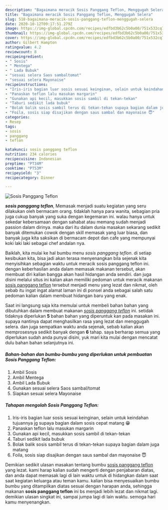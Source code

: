 ```yaml
---
description: "Bagaimana meracik Sosis Panggang Teflon, Menggugah Selera"
title: "Bagaimana meracik Sosis Panggang Teflon, Menggugah Selera"
slug: 518-bagaimana-meracik-sosis-panggang-teflon-menggugah-selera
date: 2020-10-12T09:17:51.279Z
image: https://img-global.cpcdn.com/recipes/edfbd3b62c5b0a00/751x532cq70/sosis-panggang-teflon-foto-resep-utama.jpg
thumbnail: https://img-global.cpcdn.com/recipes/edfbd3b62c5b0a00/751x532cq70/sosis-panggang-teflon-foto-resep-utama.jpg
cover: https://img-global.cpcdn.com/recipes/edfbd3b62c5b0a00/751x532cq70/sosis-panggang-teflon-foto-resep-utama.jpg
author: Gilbert Hampton
ratingvalue: 4.2
reviewcount: 8
recipeingredient:
- " Sosis"
- " Mentega"
- " Lada Bubuk"
- "sesuai selera Saos sambaltomat"
- "sesuai selera Mayonaise"
recipeinstructions:
- "Iris-iris bagian luar sosis sesuai keinginan, selain untuk keindahan tujuannya jg supaya bagian dalam sosis cepat matang 😁"
- "Panaskan teflon lalu masukan margarin"
- "Gunakan api kecil, masukkan sosis sambil di tekan-tekan"
- "Taburi sedikit lada bubuk"
- "Bolak balik sosis sambil terus di tekan-tekan supaya bagian dalam juga matang"
- "Foila, sosis siap disajikan dengan saus sambal dan mayonaise 😇"
categories:
- Resep
tags:
- sosis
- panggang
- teflon

katakunci: sosis panggang teflon 
nutrition: 234 calories
recipecuisine: Indonesian
preptime: "PT34M"
cooktime: "PT53M"
recipeyield: "3"
recipecategory: Dinner

---
```



![Sosis Panggang Teflon](https://img-global.cpcdn.com/recipes/edfbd3b62c5b0a00/751x532cq70/sosis-panggang-teflon-foto-resep-utama.jpg)

<b><i>sosis panggang teflon</i></b>, Memasak menjadi suatu kegiatan yang seru dilakukan oleh bermacam orang. tidaklah hanya para wanita, sebagian pria juga cukup banyak yang suka dengan kegemaran ini. walau hanya untuk sekedar kebersamaan dengan sahabat atau memang sudah menjadi passion dalam dirinya. maka dari itu dalam dunia masakan sekarang sedikit banyak ditemukan cowok dengan skill memasak yang luar biasa, dan banyak juga kita saksikan di bermacam depot dan cafe yang mempunyai koki laki laki sebagai chef andalan nya.

Baiklah, kita mulai ke hal bumbu menu <i>sosis panggang teflon</i>. di setiap kesibukan kita, bisa jadi akan terasa menyenangkan bila sejenak kita menyisihkan sebagian waktu untuk meracik sosis panggang teflon ini. dengan keberhasilan anda dalam memasak makanan tersebut, akan membuat diri kalian bangga akan hasil hidangan anda sendiri. dan juga disini melalui situs ini kalian akan memiliki pedoman untuk meracik makanan <u>sosis panggang teflon</u> tersebut menjadi menu yang lezat dan nikmat, oleh sebab itu ingat ingat alamat laman ini di ponsel anda sebagai salah satu pedoman kalian dalam membuat hidangan baru yang enak.




Saat ini langsung saja kita memulai untuk membeli bahan bahan yang dibutuhkan dalam membuat makanan <u><i>sosis panggang teflon</i></u> ini. setidak tidaknya diperlukan <b>5</b> bahan bahan yang diperuntuk kan pada masakan ini. supaya nantinya dapat menghasilkan rasa yang lezat dan menggugah selera. dan juga sempatkan waktu anda sejenak, sebab kalian akan memprosesnya sedikit banyak dengan <b>6</b> tahap. saya berharap semua yang diperlukan sudah anda punyai disini, yuk mari kita mulai dengan mencatat dulu bahan bahan selanjutnya ini.

<!--inarticleads1-->

##### Bahan-bahan dan bumbu-bumbu yang diperlukan untuk pembuatan Sosis Panggang Teflon:

1. Ambil  Sosis
1. Ambil  Mentega
1. Ambil  Lada Bubuk
1. Gunakan sesuai selera Saos sambal/tomat
1. Siapkan sesuai selera Mayonaise




<!--inarticleads2-->

##### Tahapan mengolah Sosis Panggang Teflon:

1. Iris-iris bagian luar sosis sesuai keinginan, selain untuk keindahan tujuannya jg supaya bagian dalam sosis cepat matang 😁
1. Panaskan teflon lalu masukan margarin
1. Gunakan api kecil, masukkan sosis sambil di tekan-tekan
1. Taburi sedikit lada bubuk
1. Bolak balik sosis sambil terus di tekan-tekan supaya bagian dalam juga matang
1. Foila, sosis siap disajikan dengan saus sambal dan mayonaise 😇




Demikian sedikit ulasan masakan tentang bumbu <u>sosis panggang teflon</u> yang lezat. kami harap kalian sudah mengerti dengan penjabaran diatas, dan anda dapat memasak lagi di lain waktu untuk di hidangkan dalam saat saat kegiatan keluarga atau teman kamu. kalian bisa menyesuaikan bumbu bumbu yang ditampilkan diatas sesuai dengan harapan anda, sehingga makanan <b>sosis panggang teflon</b> ini bs menjadi lebih lezat dan nikmat lagi. demikian ulasan singkat ini, sampai jumpa lagi di lain waktu. semoga hari kamu menyenangkan.
